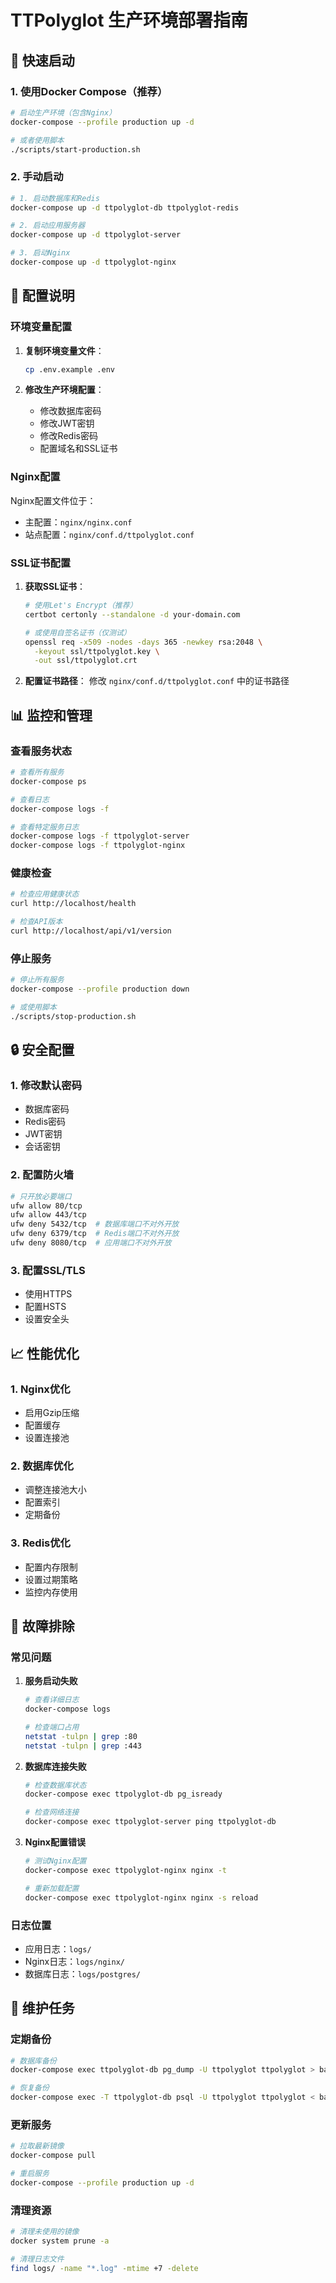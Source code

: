 # TTPolyglot 生产环境部署指南

## 🚀 快速启动

### 1. 使用Docker Compose（推荐）

```bash
# 启动生产环境（包含Nginx）
docker-compose --profile production up -d

# 或者使用脚本
./scripts/start-production.sh
```

### 2. 手动启动

```bash
# 1. 启动数据库和Redis
docker-compose up -d ttpolyglot-db ttpolyglot-redis

# 2. 启动应用服务器
docker-compose up -d ttpolyglot-server

# 3. 启动Nginx
docker-compose up -d ttpolyglot-nginx
```

## 🔧 配置说明

### 环境变量配置

1. **复制环境变量文件**：
   ```bash
   cp .env.example .env
   ```

2. **修改生产环境配置**：
   - 修改数据库密码
   - 修改JWT密钥
   - 修改Redis密码
   - 配置域名和SSL证书

### Nginx配置

Nginx配置文件位于：
- 主配置：`nginx/nginx.conf`
- 站点配置：`nginx/conf.d/ttpolyglot.conf`

### SSL证书配置

1. **获取SSL证书**：
   ```bash
   # 使用Let's Encrypt（推荐）
   certbot certonly --standalone -d your-domain.com
   
   # 或使用自签名证书（仅测试）
   openssl req -x509 -nodes -days 365 -newkey rsa:2048 \
     -keyout ssl/ttpolyglot.key \
     -out ssl/ttpolyglot.crt
   ```

2. **配置证书路径**：
   修改 `nginx/conf.d/ttpolyglot.conf` 中的证书路径

## 📊 监控和管理

### 查看服务状态
```bash
# 查看所有服务
docker-compose ps

# 查看日志
docker-compose logs -f

# 查看特定服务日志
docker-compose logs -f ttpolyglot-server
docker-compose logs -f ttpolyglot-nginx
```

### 健康检查
```bash
# 检查应用健康状态
curl http://localhost/health

# 检查API版本
curl http://localhost/api/v1/version
```

### 停止服务
```bash
# 停止所有服务
docker-compose --profile production down

# 或使用脚本
./scripts/stop-production.sh
```

## 🔒 安全配置

### 1. 修改默认密码
- 数据库密码
- Redis密码
- JWT密钥
- 会话密钥

### 2. 配置防火墙
```bash
# 只开放必要端口
ufw allow 80/tcp
ufw allow 443/tcp
ufw deny 5432/tcp  # 数据库端口不对外开放
ufw deny 6379/tcp  # Redis端口不对外开放
ufw deny 8080/tcp  # 应用端口不对外开放
```

### 3. 配置SSL/TLS
- 使用HTTPS
- 配置HSTS
- 设置安全头

## 📈 性能优化

### 1. Nginx优化
- 启用Gzip压缩
- 配置缓存
- 设置连接池

### 2. 数据库优化
- 调整连接池大小
- 配置索引
- 定期备份

### 3. Redis优化
- 配置内存限制
- 设置过期策略
- 监控内存使用

## 🚨 故障排除

### 常见问题

1. **服务启动失败**
   ```bash
   # 查看详细日志
   docker-compose logs
   
   # 检查端口占用
   netstat -tulpn | grep :80
   netstat -tulpn | grep :443
   ```

2. **数据库连接失败**
   ```bash
   # 检查数据库状态
   docker-compose exec ttpolyglot-db pg_isready
   
   # 检查网络连接
   docker-compose exec ttpolyglot-server ping ttpolyglot-db
   ```

3. **Nginx配置错误**
   ```bash
   # 测试Nginx配置
   docker-compose exec ttpolyglot-nginx nginx -t
   
   # 重新加载配置
   docker-compose exec ttpolyglot-nginx nginx -s reload
   ```

### 日志位置
- 应用日志：`logs/`
- Nginx日志：`logs/nginx/`
- 数据库日志：`logs/postgres/`

## 📝 维护任务

### 定期备份
```bash
# 数据库备份
docker-compose exec ttpolyglot-db pg_dump -U ttpolyglot ttpolyglot > backup.sql

# 恢复备份
docker-compose exec -T ttpolyglot-db psql -U ttpolyglot ttpolyglot < backup.sql
```

### 更新服务
```bash
# 拉取最新镜像
docker-compose pull

# 重启服务
docker-compose --profile production up -d
```

### 清理资源
```bash
# 清理未使用的镜像
docker system prune -a

# 清理日志文件
find logs/ -name "*.log" -mtime +7 -delete
```
